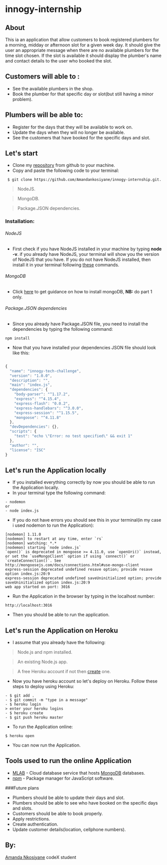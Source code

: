 # innogy-internship

## About

This ia an application that allow customers to book registered plumbers for a morning, midday or afternoon slot for a given week day. It should give the user an appropriate message when there are no available plumbers for the time slot chosen. If the slot is available it should display the plumber's name and contact details to the user who booked the slot.

## Customers will able to :

- See the available plumbers in the shop.
- Book the plumber for that specific day or slot(but still having a minor problem).


## Plumbers will be able to:

- Register for the days that they will be available to work on.
- Update the days when they will no longer be available.
- See the customers that have booked for the specific days and slot.


## Let's start

- Clone my [repository](https://github.com/Amandankosiyane/innogy-internship) from github to your machine.
- Copy and paste the following code to your terminal:
```
 $ git clone https://github.com/Amandankosiyane/innogy-internship.git.

```

> NodeJS.

> MongoDB.

> Package.JSON dependencies.

### Installation:
###### NodeJS
- First check if you have NodeJS installed in your machine by typing **node -v**. if you already have NodeJS, your terminal will show you the version of NodeJS that you have. If you do not have NodeJS installed, then install it in your terminal following [these](https://www.digitalocean.com/community/tutorials/how-to-install-node-js-on-ubuntu-16-04) commands.
###### MongoDB
- Click [here](https://www.digitalocean.com/community/tutorials/how-to-install-and-secure-mongodb-on-ubuntu-16-04) to get guidance on how to install mongoDB, **NB:** do part 1 only.
###### Package.JSON dependencies
- Since you already have Package.JSON file, you need to install the dependencies by typing the following command:
```
npm install

```

- Now that you have installed your dependencies JSON file should look like this:
```javascript

{
  "name": "innogy-tech-challenge",
  "version": "1.0.0",
  "description": "",
  "main": "index.js",
  "dependencies": {
    "body-parser": "^1.17.2",
    "express": "^4.15.4",
    "express-flash": "0.0.2",
    "express-handlebars": "^3.0.0",
    "express-session": "^1.15.5",
    "mongoose": "^4.11.8"
  },
  "devDependencies": {},
  "scripts": {
    "test": "echo \"Error: no test specified\" && exit 1"
  },
  "author": "",
  "license": "ISC"
}


```



## Let's run the Application locally
- If you installed everything correctly by now you should be able to run the Application locally.
- In your terminal type the following command:
```
- nodemon
or
- node index.js

```
- If you do not have errors you should see this in your terminal(in my case i used nodemon to run the Application):
```
[nodemon] 1.11.0
[nodemon] to restart at any time, enter `rs`
[nodemon] watching: *.*
[nodemon] starting `node index.js`
`open()` is deprecated in mongoose >= 4.11.0, use `openUri()` instead, or set the `useMongoClient` option if using `connect()` or `createConnection()`. See http://mongoosejs.com/docs/connections.html#use-mongo-client
express-session deprecated undefined resave option; provide resave option index.js:20:9
express-session deprecated undefined saveUninitialized option; provide saveUninitialized option index.js:20:9
web app started on port: 3016

```
- Run the Application in the browser by typing in the localhost number:
```
http://localhost:3016

```

- Then you should be able to run the application.


## Let's run the Application on Heroku
- I assume that you already have the following:
> Node.js and npm installed.

> An existing Node.js app.

> A free Heroku account if not then [create](https://signup.heroku.com/dc) one.
- Now you have heroku account so let's deploy on Heroku. Follow these steps to deploy using Heroku:
```
- $ git add .
- $ git commit -m "type in a message"
- $ heroku login
> enter your heroku logins
- $ heroku create
- $ git push heroku master

```
- To run the Application online:
```
$ heroku open

```

- You can now run the Application.
## Tools used to run the online Application
- [MLAB](https://mlab.com/) - Cloud database service that hosts [MongoDB](https://www.mongodb.com/) databases.
- [npm](https://www.npmjs.com/) - Package manager for JavaScript software.



###Future plans

- Plumbers should be able to update their days and slot.
- Plumbers should be able to see who have booked on the specific days and slots.
- Customers should be able to book properly.
- Apply restrictions.
- Create authentication.
- Update customer details(location, cellphone numbers).


## By:
[Amanda Nkosiyane](https://github.com/Amandankosiyane) codeX student









